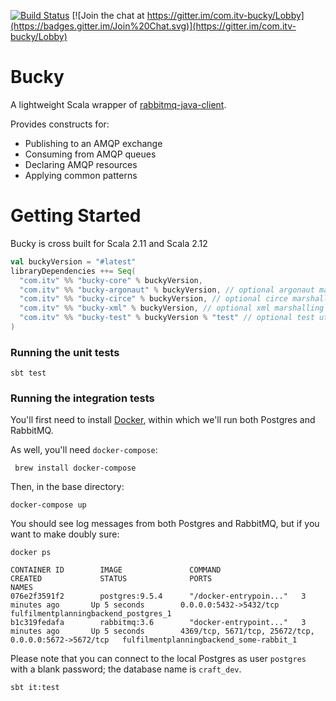 [![Build Status](https://travis-ci.org/ITV/bucky.svg?branch=master)](https://travis-ci.org/ITV/bucky)
[![Join the chat at https://gitter.im/com.itv-bucky/Lobby](https://badges.gitter.im/Join%20Chat.svg)](https://gitter.im/com.itv-bucky/Lobby)


# Bucky

A lightweight Scala wrapper of [rabbitmq-java-client](https://github.com/rabbitmq/rabbitmq-java-client).

Provides constructs for:

* Publishing to an AMQP exchange
* Consuming from AMQP queues
* Declaring AMQP resources
* Applying common patterns 

# Getting Started
Bucky is cross built for Scala 2.11 and Scala 2.12

```scala
val buckyVersion = "#latest"
libraryDependencies ++= Seq(
  "com.itv" %% "bucky-core" % buckyVersion,
  "com.itv" %% "bucky-argonaut" % buckyVersion, // optional argonaut marshalling support
  "com.itv" %% "bucky-circe" % buckyVersion, // optional circe marshalling support
  "com.itv" %% "bucky-xml" % buckyVersion, // optional xml marshalling support
  "com.itv" %% "bucky-test" % buckyVersion % "test" // optional test utilities
)
```


### Running the unit tests
    
    sbt test

### Running the integration tests
You'll first need to install [Docker](https://docs.docker.com/docker-for-mac/install/), within which we'll run both Postgres and RabbitMQ. 
 
As well, you'll need `docker-compose`:

     brew install docker-compose
 
Then, in the base directory:

    docker-compose up

You should see log messages from both Postgres and RabbitMQ, but if you want to make doubly sure:

    docker ps
    
    CONTAINER ID        IMAGE               COMMAND                  CREATED             STATUS              PORTS                                                   NAMES
    076e2f3591f2        postgres:9.5.4      "/docker-entrypoin..."   3 minutes ago       Up 5 seconds        0.0.0.0:5432->5432/tcp                                  fulfilmentplanningbackend_postgres_1
    b1c319fedafa        rabbitmq:3.6        "docker-entrypoint..."   3 minutes ago       Up 5 seconds        4369/tcp, 5671/tcp, 25672/tcp, 0.0.0.0:5672->5672/tcp   fulfilmentplanningbackend_some-rabbit_1 
     
Please note that you can connect to the local Postgres as user `postgres` with a blank password; the database name is `craft_dev`.
    
    sbt it:test
    


